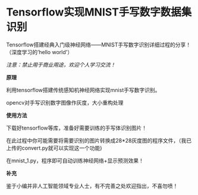 # Tensorflow实现MNIST手写数字数据集识别


Tensorflow搭建经典入门级神经网络——MNIST手写数字识别详细过程的分享！（深度学习的’hello world'）

*注意：禁止用于商业用途，欢迎个人学习交流！*

**原理**

利用tensorflow搭建传统感知机神经网络实现mnist手写数字识别。


opencv对手写识别数字图像作灰度，大小重构处理


**使用方法**

下载好tensorflow等库，准备好需要训练的手写体识别图片！


在此过程中你可能需要将需要识别的图片转换成28*28灰度图的程序文件，（我已上传的convert.py就可以实现这一个功能)


在mnist_1.py，程序即可自动训练神经网络+显示预测效果！

**补充**

鉴于小编并非人工智能领域专业人士，有不完善之处欢迎指出，不喜勿喷！

